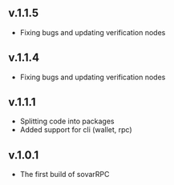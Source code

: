 ## v.1.1.5

- Fixing bugs and updating verification nodes
  
## v.1.1.4

- Fixing bugs and updating verification nodes

## v.1.1.1

- Splitting code into packages
- Added support for cli (wallet, rpc)
  
## v.1.0.1

- The first build of sovarRPC
